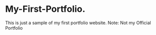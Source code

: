 # My-First-Portfolio.
This is just a sample of my first portfolio website. Note: Not my Official Portfolio
